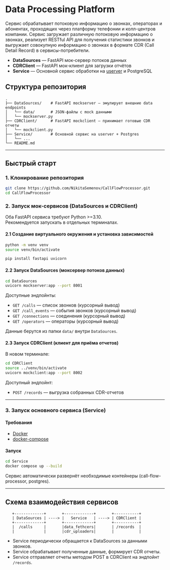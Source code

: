 # Data Processing Platform

Сервис обрабатывает потоковую информацию о звонках, операторах и абонентах,
проходящих через платформу телефонии и колл-центров компании. Сервис загружает
различную потоковую информацию о звонках, реализует RESTful API для получения
статистики звонков и выгружает совокупную информацию о звонках в формате CDR (Call
Detail Record) в сервисы-потребители.

- **DataSources** — FastAPI мок-сервер потоков данных
- **CDRClient** — FastAPI мок-клиент для загрузки отчётов
- **Service** — Основной сервис обработки на [userver](https://github.com/userver-framework/userver) и PostgreSQL

## Структура репозитория

```
.
├── DataSources/    # FastAPI mockserver — эмулирует внешние data endpoints
│   └── data/       # JSON-файлы с mock данными
│   └── mockserver.py
├── CDRClient/      # FastAPI mockclient — принимает готовые CDR отчеты
│   └── mockclient.py
├── Service/        # Основной сервис на userver + Postgres
│   └── ...
└── README.md
```

---

## Быстрый старт

### 1. Клонирование репозитория

```bash
git clone https://github.com/NikitaSemenov/CallFlowProcessor.git
cd CallFlowProcessor
```

### 2. Запуск мок-сервисов (DataSources и CDRClient)

Оба FastAPI сервиса требуют Python >=3.10.  
Рекомендуется запускать в отдельных терминалах.

#### 2.1 Создание виртуального окружения и установка зависимостей

```bash
python -m venv venv
source venv/bin/activate

pip install fastapi uvicorn
```

#### 2.2 Запуск DataSources (моксервер потоков данных)

```bash
cd DataSources
uvicorn mockserver:app --port 8001
```

Доступные эндпойнты:

- `GET /calls` — список звонков (курсорный вывод)
- `GET /call_events` — события звонков (курсорный вывод)
- `GET /connections` — соединения (курсорный вывод)
- `GET /operators` — операторы (курсорный вывод)

Данные берутся из папки `data/` внутри `DataSources`.

#### 2.3 Запуск CDRClient (клиент для приёма отчетов)

В новом терминале:

```bash
cd CDRClient
source ../venv/bin/activate
uvicorn mockclient:app --port 8002
```

Доступный эндпойнт:

- `POST /records` — выгрузка собранных CDR-отчетов

---

### 3. Запуск основного сервиса (Service)

#### Требования

- [Docker](https://www.docker.com/)
- [docker-compose](https://docs.docker.com/compose/)

#### Запуск

```bash
cd Service
docker compose up --build
```

Сервис автоматически развернёт необходимые контейнеры (call-flow-processor, postgres).

---

## Схема взаимодействия сервисов

```
   +-------------+       +-------------+       +-----------+
   | DataSources | ----> |   Service   | ----> | CDRClient |
   +-------------+       +-------------+       +-----------+
   |  /calls     |       |data_fethcers|       | /records  |
   |             |       |cdr_uploaders|       |           |
```

- Service периодически обращается к DataSources за данными звонков.
- Service обрабатывает полученные данные, формирует CDR отчеты.
- Service отправляет отчеты методом POST в CDRClient на эндпойнт `/records`.
